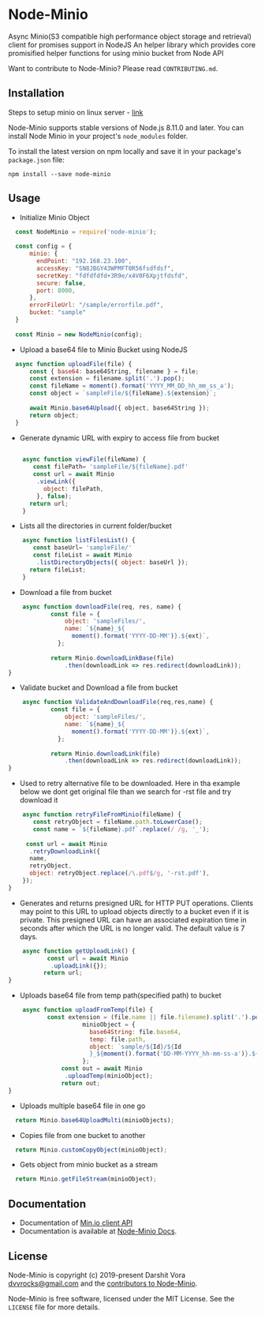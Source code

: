 # Node-Minio
Async Minio(S3 compatible high performance object storage and retrieval) client for promises support in NodeJS
An helper library which provides core promisified helper functions for using minio bucket from Node API

Want to contribute to Node-Minio? Please read `CONTRIBUTING.md`.

Installation
----------------------

Steps to setup minio on linux server - [link](https://github.com/darshitvvora/node-minio/wiki/Install-and-configure-Min.io-on-new-Linode)

Node-Minio supports stable versions of Node.js 8.11.0 and later. You can install
Node Minio in your project's `node_modules` folder.

To install the latest version on npm locally and save it in your package's
`package.json` file:

    npm install --save node-minio

## Usage
+ Initialize Minio Object
```javascript
  const NodeMinio = require('node-minio');
 
  const config = {
      minio: {
        endPoint: "192.168.23.100",
        accessKey: "SN8JBGY43WPMFT0R56fsdfdsf",
        secretKey: "fdfdfdfd+3R9e/x4V0F6Xpjtfdsfd",
        secure: false,
        port: 8000,
      },
      errorFileUrl: "/sample/errorfile.pdf",
      bucket: "sample"     
  }
 
  const Minio = new NodeMinio(config);
```

+ Upload a base64 file to Minio Bucket using NodeJS
```javascript
  async function uploadFile(file) {
      const { base64: base64String, filename } = file;
      const extension = filename.split('.').pop();
      const fileName = moment().format('YYYY_MM_DD_hh_mm_ss_a');
      const object = `sampleFile/${fileName}.${extension}`;
 
      await Minio.base64Upload({ object, base64String });
      return object;
  }
```

+ Generate dynamic URL with expiry to access file from bucket
```javascript
   
    async function viewFile(fileName) {
       const filePath= 'sampleFile/${fileName}.pdf'
       const url = await Minio
        .viewLink({
          object: filePath,
        }, false);
      return url;
    }
```

+ Lists all the directories in current folder/bucket
```javascript
    async function listFilesList() {
       const baseUrl= 'sampleFile/'
       const fileList = await Minio
        .listDirectoryObjects({ object: baseUrl });
      return fileList;
    }
```

+ Download a file from bucket
```javascript
    async function downloadFile(req, res, name) {
            const file = {
                object: 'sampleFiles/',
                name: `${name}_${
                  moment().format('YYYY-DD-MM')}.${ext}`,
              };
             
            return Minio.downloadLinkBase(file)
                .then(downloadLink => res.redirect(downloadLink));
}
```

+ Validate bucket and Download a file from bucket
```javascript
    async function ValidateAndDownloadFile(req,res,name) {
            const file = {
                object: 'sampleFiles/',
                name: `${name}_${
                  moment().format('YYYY-DD-MM')}.${ext}`,
              };
             
            return Minio.downloadLink(file)
                .then(downloadLink => res.redirect(downloadLink));
}
```

+ Used to retry alternative file to be downloaded. Here in tha example below we dont get original file than we search for -rst file and try download it
```javascript
    async function retryFileFromMinio(fileName) {
       const retryObject = fileName.path.toLowerCase();
       const name = `${fileName}.pdf`.replace(/ /g, '_');
      
     const url = await Minio
      .retryDownloadLink({
      name,
      retryObject,
      object: retryObject.replace(/\.pdf$/g, '-rst.pdf'),
    });
}
```

+  Generates and returns presigned URL for HTTP PUT operations.
   Clients may point to this URL to upload objects directly to a bucket even if it is private.
   This presigned URL can have an associated expiration time in seconds after which the URL is no longer valid.
   The default value is 7 days.
```javascript
    async function getUploadLink() {
           const url = await Minio
            .uploadLink({});
          return url;
}
```
+  Uploads base64 file  from temp path(specified path) to bucket
```javascript
    async function uploadFromTemp(file) {
           const extension = (file.name || file.filename).split('.').pop().toLowerCase();
                     minioObject = {
                       base64String: file.base64,
                       temp: file.path,
                       object: `sample/${Id}/${Id
                       }_${moment().format('DD-MM-YYYY_hh-mm-ss-a')}.${extension}`,
                     };
               const out = await Minio
                .uploadTemp(minioObject);
               return out;
}
```

+  Uploads multiple base64 file in one go
```javascript
  return Minio.base64UploadMulti(minioObjects);
```

+  Copies file from one bucket to another
```javascript
  return Minio.customCopyObject(minioObject);
```

+  Gets object from minio bucket as a stream
```javascript
  return Minio.getFileStream(minioObject);
```

## Documentation
+ Documentation of [Min.io client API](https://docs.min.io/docs/javascript-client-api-reference.html) 
+ Documentation is available at [Node-Minio Docs](https://darshitvvora.github.io/node-minio/index.html).

## License

Node-Minio is copyright (c) 2019-present Darshit Vora <dvvrocks@gmail.com> and
the [contributors to Node-Minio](https://github.com/darshitvvora/node-minio/graphs/contributors).

Node-Minio is free software, licensed under the MIT License. See the
`LICENSE` file for more details.
